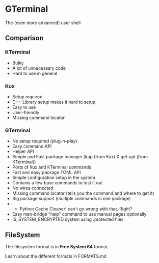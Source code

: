 # GTerminal

The (even more advanced) user shell

## Comparison

### KTerminal

* Bulky
* A lot of unnecessary code
* Hard to use in general

### Kux

* Setup required
* C++ Library setup makes it hard to setup
* Easy to use
* User-friendly
* Missing command locator

### GTerminal

* No setup required (plug-n-play)
* Easy command API
* Helper API
* Simple and Fast package manager (kap (from Kux) X get-apt (from KTerminal))
* Ports of Kux and KTerminal commands
* Fast and easy package TOML API
* Simple configuration setup in the system
* Contains a few base commands to test it out
* No wires connected
* Missing command locator (tells you the command and where to get it)
* Big package support (multiple commands in one package)
* + Python Cache Cleaner! can't go wrong with that. Right?
* Easy man-bridge "help" command to use manual pages optionally
* IS_SYSTEM_ENCRYPTED system using .protected files

## FileSystem

The filesystem format is in **Free System 64** format.

Learn about the different formats in FORMATS.md
